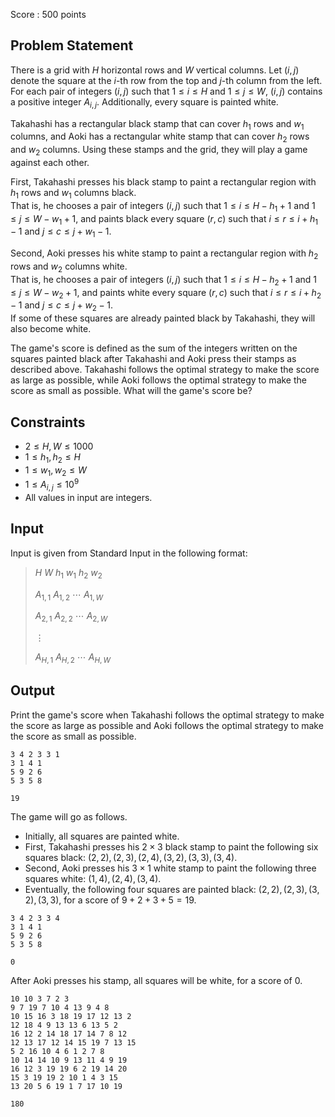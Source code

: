 Score : $500$ points

## Problem Statement

There is a grid with $H$ horizontal rows and $W$ vertical columns. Let $(i, j)$ denote the square at the $i$-th row from the top and $j$-th column from the left.<br>
For each pair of integers $(i, j)$ such that $1 \leq i \leq H$ and $1 \leq j \leq W$, $(i, j)$ contains a positive integer $A_{i,j}$. Additionally, every square is painted white.

Takahashi has a rectangular black stamp that can cover $h_1$ rows and $w_1$ columns, and Aoki has a rectangular white stamp that can cover $h_2$ rows and $w_2$ columns.
Using these stamps and the grid, they will play a game against each other.

First, Takahashi presses his black stamp to paint a rectangular region with $h_1$ rows and $w_1$ columns black.<br>
That is, he chooses a pair of integers $(i, j)$ such that $1 \leq i \leq H - h_1 + 1$ and $1 \leq j \leq W - w_1 + 1$, and paints black every square $(r, c)$ such that $i \leq r \leq i + h_1 - 1$ and $j \leq c \leq j + w_1 - 1$.

Second, Aoki presses his white stamp to paint a rectangular region with $h_2$ rows and $w_2$ columns white.<br>
That is, he chooses a pair of integers $(i, j)$ such that $1 \leq i \leq H - h_2 + 1$ and $1 \leq j \leq W - w_2 + 1$, and paints white every square $(r, c)$ such that $i \leq r \leq i + h_2 - 1$ and $j \leq c \leq j + w_2 - 1$.<br>
If some of these squares are already painted black by Takahashi, they will also become white.

The game's score is defined as the sum of the integers written on the squares painted black after Takahashi and Aoki press their stamps as described above.
Takahashi follows the optimal strategy to make the score as large as possible, while Aoki follows the optimal strategy to make the score as small as possible.
What will the game's score be?

## Constraints

- $2 \leq H, W \leq 1000$
- $1 \leq h_1, h_2 \leq H$
- $1 \leq w_1, w_2 \leq W$
- $1 \leq A_{i, j} \leq 10^9$
- All values in input are integers.

## Input

Input is given from Standard Input in the following format:

> $H$ $W$ $h_1$ $w_1$ $h_2$ $w_2$
> 
> $A_{1, 1}$ $A_{1, 2}$ $\cdots$ $A_{1, W}$
> 
> $A_{2, 1}$ $A_{2, 2}$ $\cdots$ $A_{2, W}$
> 
> $\vdots$
> 
> $A_{H, 1}$ $A_{H, 2}$ $\cdots$ $A_{H, W}$

## Output

Print the game's score when Takahashi follows the optimal strategy to make the score as large as possible and Aoki follows the optimal strategy to make the score as small as possible.

```input1
3 4 2 3 3 1
3 1 4 1
5 9 2 6
5 3 5 8
```

```output1
19
```

The game will go as follows.

- Initially, all squares are painted white.
- First, Takahashi presses his $2 \times 3$ black stamp to paint the following six squares black: $(2, 2), (2, 3), (2 ,4), (3, 2), (3, 3), (3, 4)$.
- Second, Aoki presses his $3 \times 1$ white stamp to paint the following three squares white: $(1, 4), (2, 4), (3, 4)$.
- Eventually, the following four squares are painted black: $(2, 2), (2, 3), (3, 2), (3, 3)$, for a score of $9 + 2 + 3 + 5 = 19$.

```input2
3 4 2 3 3 4
3 1 4 1
5 9 2 6
5 3 5 8
```

```output2
0
```

After Aoki presses his stamp, all squares will be white, for a score of $0$.

```input3
10 10 3 7 2 3
9 7 19 7 10 4 13 9 4 8
10 15 16 3 18 19 17 12 13 2
12 18 4 9 13 13 6 13 5 2
16 12 2 14 18 17 14 7 8 12
12 13 17 12 14 15 19 7 13 15
5 2 16 10 4 6 1 2 7 8
10 14 14 10 9 13 11 4 9 19
16 12 3 19 19 6 2 19 14 20
15 3 19 19 2 10 1 4 3 15
13 20 5 6 19 1 7 17 10 19
```

```output3
180
```